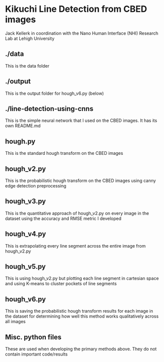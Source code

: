 # Kikuchi Line Detection from CBED images
Jack Kellerk in coordination with the Nano Human Interface (NHI) Research Lab at Lehigh University

## ./data
This is the data folder

## ./output
This is the output folder for hough_v6.py (below)

## ./line-detection-using-cnns
This is the simple neural network that I used on the CBED images. It has its own README.md

## hough.py
This is the standard hough transform on the CBED images

## hough_v2.py
This is the probabilistic hough transform on the CBED images using canny edge detection preprocessing

## hough_v3.py
This is the quantitative approach of hough_v2.py on every image in the dataset using the accuracy and RMSE metric I developed

## hough_v4.py
This is extrapolating every line segment across the entire image from hough_v2.py

## hough_v5.py
This is using hough_v2.py but plotting each line segment in cartesian space and using K-means to cluster pockets of line segments

## hough_v6.py
This is saving the probabilistic hough transform results for each image in the dataset for determining how well this method works qualitatively across all images

## Misc. python files
These are used when developing the primary methods above. They do not contain important code/results
